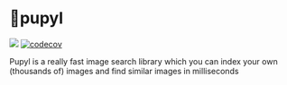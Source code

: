 # 🧿pupyl
![](https://github.com/policratus/pupyl/workflows/pupyl-ci/badge.svg)
[![codecov](https://codecov.io/gh/policratus/pupyl/branch/master/graph/badge.svg)](https://codecov.io/gh/policratus/pupyl)

Pupyl is a really fast image search library which you can index your own (thousands of) images and find similar images in milliseconds
